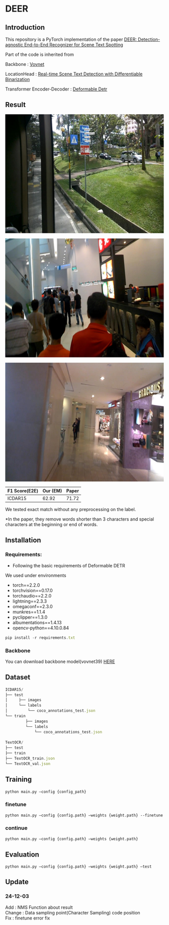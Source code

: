 # DEER

## Introduction

This repository is a PyTorch implementation of the paper [DEER: Detection-agnostic End-to-End Recognizer for Scene Text Spotting](https://arxiv.org/pdf/2203.05122)

Part of the code is inherited from

Backbone : [Vovnet](https://github.com/youngwanLEE/vovnet-detectron2?tab=readme-ov-file)

LocationHead : [Real-time Scene Text Detection with Differentiable Binarization](https://github.com/MhLiao/DB/tree/master)

Transformer Encoder-Decoder : [Deformable Detr](https://github.com/fundamentalvision/Deformable-DETR)

## Result

![result_1.jpg](figures/result_1.jpg)

![result_2.jpg](figures/result_2.jpg)

![result_3.jpg](figures/result_3.jpg)

| F1 Score(E2E) | Our (EM) | Paper |
| --- | --- | --- |
| ICDAR15 | 62.92 | 71.72 |

We tested exact match without any preprocessing on the label.

*In the paper, they remove words shorter than 3 characters and special characters at the beginning or end of words.

## Installation

### Requirements:

- Following the basic requirements of Deformable DETR

We used under environments

- torch==2.2.0
- torchvision==0.17.0
- torchaudio==2.2.0
- lightning==2.3.3
- omegaconf==2.3.0
- munkres==1.1.4
- pyclipper==1.3.0
- albumentations==1.4.13
- opencv-python==4.10.0.84

```jsx
pip install -r requirements.txt
```

### Backbone
You can download backbone model(vovnet39) [HERE](https://drive.google.com/file/d/1KX-2HxAub777qxgLub-IeB41i8AWRrXR/view?usp=sharing)

## Dataset

```jsx
ICDAR15/
├── test
│     ├── images
│     └── labels
│         └── coco_annotations_test.json
└── train
         ├── images
         └── labels
             └── coco_annotations_test.json
                                    
TextOCR/
├── test
├── train
├── TextOCR_train.json
└── TextOCR_val.json
```

## Training
```
python main.py —config {config_path}
```
### finetune
```
python main.py —config {config.path} —weights {weight.path} --finetune
```
### continue
```
python main.py —config {config.path} —weights {weight.path}
```
## Evaluation
```
python main.py —config {config.path} —weights {weight.path} —test
```

## Update
### 24-12-03
Add : NMS Function about result  
Change : Data sampling point(Character Sampling) code position  
Fix : finetune error fix


